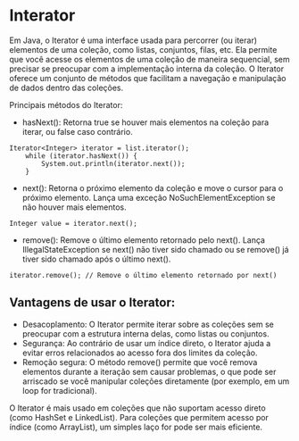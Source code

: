 # Interator
Em Java, o Iterator é uma interface usada para percorrer (ou iterar) elementos de uma coleção, como listas, conjuntos, filas, etc. Ela permite que você acesse os elementos de uma coleção de maneira sequencial, sem precisar se preocupar com a implementação interna da coleção. O Iterator oferece um conjunto de métodos que facilitam a navegação e manipulação de dados dentro das coleções.

Principais métodos do Iterator:

- hasNext(): Retorna true se houver mais elementos na coleção para iterar, ou false caso contrário.
```
Iterator<Integer> iterator = list.iterator();
    while (iterator.hasNext()) {
        System.out.println(iterator.next());
    }
```


- next(): Retorna o próximo elemento da coleção e move o cursor para o próximo elemento.
Lança uma exceção NoSuchElementException se não houver mais elementos.

```
Integer value = iterator.next();
```

- remove(): Remove o último elemento retornado pelo next(). Lança IllegalStateException se next() não tiver sido chamado ou se remove() já tiver sido chamado após o último next().

```
iterator.remove(); // Remove o último elemento retornado por next()
```

## Vantagens de usar o Iterator:
- Desacoplamento: O Iterator permite iterar sobre as coleções sem se preocupar com a estrutura interna delas, como listas ou conjuntos. 
- Segurança: Ao contrário de usar um índice direto, o Iterator ajuda a evitar erros relacionados ao acesso fora dos limites da coleção. 
- Remoção segura: O método remove() permite que você remova elementos durante a iteração sem causar problemas, o que pode ser arriscado se você manipular coleções diretamente (por exemplo, em um loop for tradicional).

O Iterator é mais usado em coleções que não suportam acesso direto (como HashSet e LinkedList). Para coleções que permitem acesso por índice (como ArrayList), um simples laço for pode ser mais eficiente.